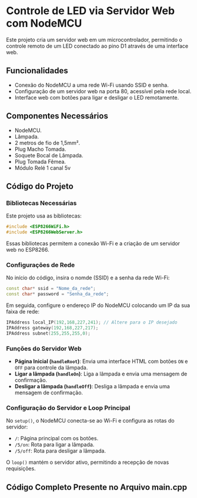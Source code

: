 # Controle de LED via Servidor Web com NodeMCU

<p>Este projeto cria um servidor web em um microcontrolador, permitindo o controle remoto de um LED conectado ao pino D1 através de uma interface web.</p>

<h2>Funcionalidades</h2>

<ul>
  <li>Conexão do NodeMCU a uma rede Wi-Fi usando SSID e senha.</li>
  <li>Configuração de um servidor web na porta 80, acessível pela rede local.</li>
  <li>Interface web com botões para ligar e desligar o LED remotamente.</li>
</ul>

<h2>Componentes Necessários</h2>

<ul>
  <li>NodeMCU.</li>
  <li>Lâmpada.</li>
  <li>2 metros de fio de 1,5mm².</li>
  <li>Plug Macho Tomada.</li>
  <li>Soquete Bocal de Lâmpada.</li>
  <li>Plug Tomada Fêmea.</li>
  <li>Módulo Relé 1 canal 5v</li>
</ul>

<h2>Código do Projeto</h2>

<h3>Bibliotecas Necessárias</h3>

<p>Este projeto usa as bibliotecas:</p>

```cpp
#include <ESP8266WiFi.h>
#include <ESP8266WebServer.h>
```

<p>Essas bibliotecas permitem a conexão Wi-Fi e a criação de um servidor web no ESP8266.</p> 

<h3>Configurações de Rede</h3> 

<p>No início do código, insira o nomde (SSID) e a senha da rede Wi-Fi:</p>

```cpp
const char* ssid = "Nome_da_rede";
const char* password = "Senha_da_rede";
```

<p>Em seguida, configure o endereço IP do NodeMCU colocando um IP da sua faixa de rede:</p>

```cpp
IPAddress local_IP(192,168,227,241); // Altere para o IP desejado
IPAddress gateway(192,168,227,217);
IPAddress subnet(255,255,255,0);
```

<h3>Funções do Servidor Web</h3> 

<ul> 
    <li><strong>Página Inicial (<code>handleRoot</code>)</strong>: Envia uma interface HTML com botões <code>ON</code> e <code>OFF</code> para controle da lâmpada.</li>
    <li><strong>Ligar a lâmpada (<code>handleOn</code>)</strong>: Liga a lâmpada e envia uma mensagem de confirmação.</li> 
    <li><strong>Desligar a lâmpada (<code>handleOff</code>)</strong>: Desliga a lâmpada e envia uma mensagem de confirmação.</li>
</ul> 

<h3>Configuração do Servidor e Loop Principal</h3> 

<p>No <code>setup()</code>, o NodeMCU conecta-se ao Wi-Fi e configura as rotas do servidor:</p> 
<ul> 
    <li><code>/</code>: Página principal com os botões.</li> 
    <li><code>/5/on</code>: Rota para ligar a lâmpada.</li> 
    <li><code>/5/off</code>: Rota para desligar a lâmpada.</li> 
</ul> 
<p>O <code>loop()</code> mantém o servidor ativo, permitindo a recepção de novas requisições.</p> 

<h2>Código Completo Presente no Arquivo <strong>main.cpp</strong></h2>
